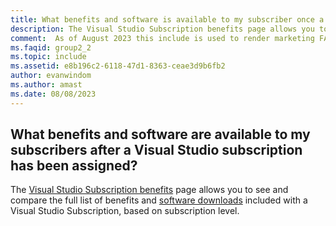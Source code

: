 ```yaml
---
title: What benefits and software is available to my subscriber once a Visual Studio subscription has been assigned?
description: The Visual Studio Subscription benefits page allows you to see and compare the full list of benefits and software downloads included...
comment:  As of August 2023 this include is used to render marketing FAQ content for VS Subscriptions in the following portals - VSCom, Manage, and My portals. It was not used for learn.microsoft.com content at that time.  SMEs are Evan Windom and Larissa Crawford of Red Door Collaborative and Sharvari Dighe.
ms.faqid: group2_2
ms.topic: include
ms.assetid: e8b196c2-6118-47d1-8363-ceae3d9b6fb2
author: evanwindom
ms.author: amast
ms.date: 08/08/2023
---
```


## What benefits and software are available to my subscribers after a Visual Studio subscription has been assigned?

The [Visual Studio Subscription benefits](https://visualstudio.microsoft.com/vs/benefits/) page allows you to see and compare the full list of benefits and [software downloads](https://learn.microsoft.com/visualstudio/subscriptions/software-download-list) included with a Visual Studio Subscription, based on subscription level.
